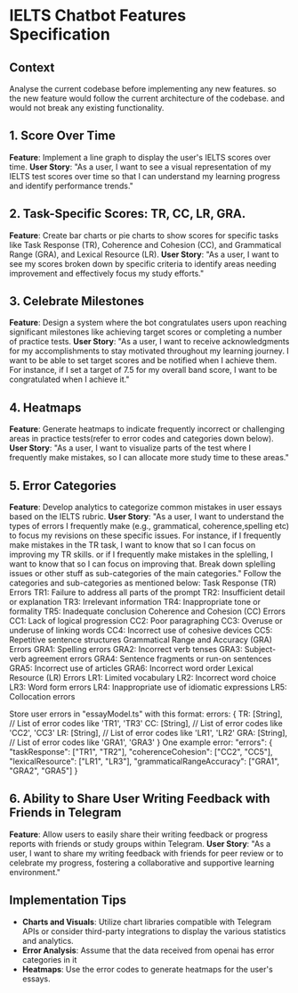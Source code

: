 # IELTS Chatbot Features Specification

## Context
Analyse the current codebase before implementing any new features. so the new feature would follow the current architecture of the codebase.
and would not break any existing functionality.

## 1. Score Over Time
**Feature**: Implement a line graph to display the user's IELTS scores over time.
**User Story**: "As a user, I want to see a visual representation of my IELTS test scores over time so that I can understand my learning progress and identify performance trends."

## 2. Task-Specific Scores: TR, CC, LR, GRA.
**Feature**: Create bar charts or pie charts to show scores for specific tasks like Task Response (TR), Coherence and Cohesion (CC), and Grammatical Range (GRA), and Lexical Resource (LR).
**User Story**: "As a user, I want to see my scores broken down by specific criteria to identify areas needing improvement and effectively focus my study efforts."

## 3. Celebrate Milestones
**Feature**: Design a system where the bot congratulates users upon reaching significant milestones like achieving target scores or completing a number of practice tests.
**User Story**: "As a user, I want to receive acknowledgments for my accomplishments to stay motivated throughout my learning journey. I want to be able to set target scores and be notified when I achieve them. For instance, if I set a target of 7.5 for my overall band score, I want to be congratulated when I achieve it."

## 4. Heatmaps
**Feature**: Generate heatmaps to indicate frequently incorrect or challenging areas in practice tests(refer to error codes and categories down below).
**User Story**: "As a user, I want to visualize parts of the test where I frequently make mistakes, so I can allocate more study time to these areas."

## 5. Error Categories
**Feature**: Develop analytics to categorize common mistakes in user essays based on the IELTS rubric.
**User Story**: "As a user, I want to understand the types of errors I frequently make (e.g., grammatical, coherence,spelling etc) to focus my revisions on these specific issues. For instance, if I frequently make mistakes in the TR task, I want to know that so I can focus on improving my TR skills. or if I frequently make mistakes in the splelling, I want to know that so I can focus on improving that. Break down splelling issues or other stuff as sub-categories of the main categories." 
Follow the categories and sub-categories as mentioned below:
Task Response (TR) Errors
TR1: Failure to address all parts of the prompt
TR2: Insufficient detail or explanation
TR3: Irrelevant information
TR4: Inappropriate tone or formality
TR5: Inadequate conclusion
Coherence and Cohesion (CC) Errors
CC1: Lack of logical progression
CC2: Poor paragraphing
CC3: Overuse or underuse of linking words
CC4: Incorrect use of cohesive devices
CC5: Repetitive sentence structures
Grammatical Range and Accuracy (GRA) Errors
GRA1: Spelling errors
GRA2: Incorrect verb tenses
GRA3: Subject-verb agreement errors
GRA4: Sentence fragments or run-on sentences
GRA5: Incorrect use of articles
GRA6: Incorrect word order
Lexical Resource (LR) Errors
LR1: Limited vocabulary
LR2: Incorrect word choice
LR3: Word form errors
LR4: Inappropriate use of idiomatic expressions
LR5: Collocation errors

Store user errors in "essayModel.ts" with this format:
errors: {
    TR: [String],   // List of error codes like 'TR1', 'TR3'
    CC: [String], // List of error codes like 'CC2', 'CC3'
    LR: [String],  // List of error codes like 'LR1', 'LR2'
    GRA: [String], // List of error codes like 'GRA1', 'GRA3'
  }
One example error:
 "errors": {
    "taskResponse": ["TR1", "TR2"],
    "coherenceCohesion": ["CC2", "CC5"],
    "lexicalResource": ["LR1", "LR3"],
    "grammaticalRangeAccuracy": ["GRA1", "GRA2", "GRA5"]
  }


## 6. Ability to Share User Writing Feedback with Friends in Telegram
**Feature**: Allow users to easily share their writing feedback or progress reports with friends or study groups within Telegram.
**User Story**: "As a user, I want to share my writing feedback with friends for peer review or to celebrate my progress, fostering a collaborative and supportive learning environment."

## Implementation Tips
- **Charts and Visuals**: Utilize chart libraries compatible with Telegram APIs or consider third-party integrations to display the various statistics and analytics.
- **Error Analysis**: Assume that the data received from openai has error categories in it
- **Heatmaps**: Use the error codes to generate heatmaps for the user's essays.